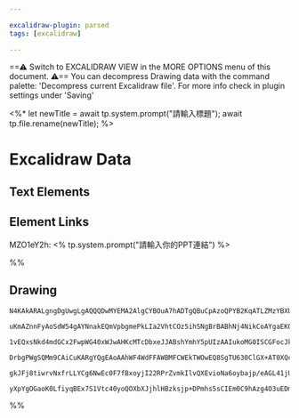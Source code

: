 ```yaml
---

excalidraw-plugin: parsed
tags: [excalidraw]

---
```

==⚠  Switch to EXCALIDRAW VIEW in the MORE OPTIONS menu of this document. ⚠== You can decompress Drawing data with the command palette: 'Decompress current Excalidraw file'. For more info check in plugin settings under 'Saving'

<%* let newTitle = await tp.system.prompt("請輸入標題"); await tp.file.rename(newTitle); %>

# Excalidraw Data

## Text Elements
## Element Links
MZO1eY2h: <% tp.system.prompt(&quot;請輸入你的PPT連結&quot;) %>

%%
## Drawing
```compressed-json
N4KAkARALgngDgUwgLgAQQQDwMYEMA2AlgCYBOuA7hADTgQBuCpAzoQPYB2KqATLZMzYBXUtiRoIACyhQ4zZAHoFAc0JRJQgEYA6bGwC2CgF7N6hbEcK4OCtptbErHALRY8RMpWdx8Q1TdIEfARcZgRmBShcZQUebQAObQBGGjoghH0EDihmbgBtcDBQMBKIEm4IAFkALQB5JIQATR5JVJLIWEQKjM0EYmJcTWC20sxuZwBWABZEgHYJ/lKYcaT4

uKmAZnnFyAoSdW54gAYNnakEQmVpbgmePkLIa2VhtCOz5ihSNgBrBABhNj4NikCoAYgaEKQZ00uGw32UXyEHGIAKBIIkn2szDguEC2RGkAAZoR8PgAMqwF7oQQeAkQD5fX4AdX2rTQ93a9M+PwQFJgVPpgPKZ0RVw44VyaCSZzYOOwamWUqObweEARwjgAEliJLUHkALpnQnkTLa7gcISks6EZFYCq4I50xHI8XMXXFTmdcSoDYPAC+7wQfW4AE4

1vEQxsNkd4mdGCx2FwpWG40xWJwAHKcMTcDbxeJJABshYmhY5pUIzAAIukoMG0ISCGFocJkQBRYKZbK6i1W1VCOADOvEbhJWZTZWbEOrCOnVVEDjfCoAHgApKhZNpmDAPhltHAvvo4FAABQAMgAjkI2FAANyAaajABzxgFNFQAG8oAQtwACp+ACqAYgTAAVfS9rzvABKVBVwAPjpIE4XrVBG3wZtVWYdxvQKdowGlB4sIefVCj9cBDToXA4DgClc

DrbgPWgSQMm9CAiCuKARgYQgEAoAAhWF4WdFFAWBMFCWEkTWOwEQ8SgTU630ClGX+AT0XQcEEEhMSJKyKSZO4uF1SRfi0QqTEOGxXFNPU0hJOkjIADESXJSkGJpYVCggcTLM06zZO5ZlWW4cs3I07IvLknk+QFZyR0WQKPOCmSACVhDFCVR2i9yrJk2o5QVUdlTSoKtNszgoBs3B9BJRVUAWVz0s8mSbOKslCCMb0eBVUparijIfywKAAEEmKTdB

gkJFj8tiwrvNxfrLLYCg6NwEc0F7fBxoyjI22RPrZvmkIlvQXEvioNa6oybajp/eAGL41jUK+UkAA1RySHhEh4arSjuwF8EabgSziUt3uiow2AMajVXoAghG9JICJOrr9ES/TXV1CAbuihESCalr/PayBMeICkEDgG4MdIEhKjYYgEE2wZgn2xDkNKAnUUEtAPUgTjAX2tHlBhE8eDHaheCFkXZmFo5tAmUC6XihBlEtXEKlIPncAF6NhZ4DXeG1

yXpYgOGaoK0LfiyqBEx7S1Vtc40yoQOXbXJjhlHBzksjp+DPmhs5sCIEm0C9hAzg4O3uEDmUhCgBdvUDw3SjsAArBBsByMkQ7gSnqdpoZ4MZoPXNhc3GB/UH8Fd0ovQqMJghTxM6XEj4DEurplqts5YN+Bmm3zzl8FCfra+L0vzStgjwADOhiWCd1CL9IA==
```
%%